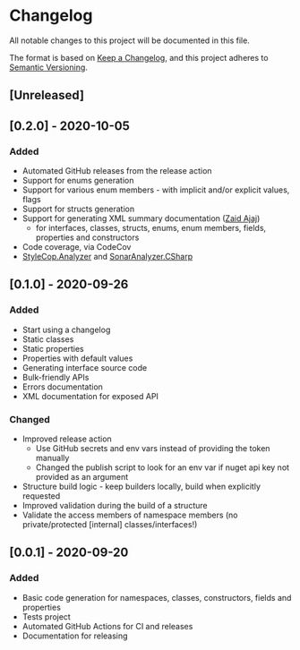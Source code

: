 # Changelog

All notable changes to this project will be documented in this file.

The format is based on [Keep a Changelog](https://keepachangelog.com/en/1.0.0/),
and this project adheres to [Semantic Versioning](https://semver.org/spec/v2.0.0.html).

## [Unreleased]

## [0.2.0] - 2020-10-05

### Added

- Automated GitHub releases from the release action
- Support for enums generation
- Support for various enum members - with implicit and/or explicit values, flags
- Support for structs generation
- Support for generating XML summary documentation ([Zaid Ajaj](https://github.com/Zaid-Ajaj))
   - for interfaces, classes, structs, enums, enum members, fields, properties and constructors
- Code coverage, via CodeCov
- [StyleCop.Analyzer](https://github.com/DotNetAnalyzers/StyleCopAnalyzers) and [SonarAnalyzer.CSharp](https://github.com/SonarSource/sonar-dotnet)

## [0.1.0] - 2020-09-26

### Added

- Start using a changelog
- Static classes
- Static properties
- Properties with default values
- Generating interface source code
- Bulk-friendly APIs
- Errors documentation
- XML documentation for exposed API

### Changed

- Improved release action
   - Use GitHub secrets and env vars instead of providing the token manually
   - Changed the publish script to look for an env var if nuget api key not provided as an argument
- Structure build logic - keep builders locally, build when explicitly requested
- Improved validation during the build of a structure
- Validate the access members of namespace members (no private/protected [internal] classes/interfaces!)

## [0.0.1] - 2020-09-20

### Added

- Basic code generation for namespaces, classes, constructors, fields and properties
- Tests project
- Automated GitHub Actions for CI and releases
- Documentation for releasing
